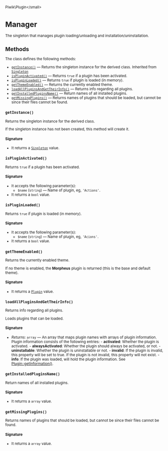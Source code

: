 <small>Piwik\Plugin\</small>

Manager
=======

The singleton that manages plugin loading/unloading and installation/uninstallation.

Methods
-------

The class defines the following methods:

- [`getInstance()`](#getinstance) &mdash; Returns the singleton instance for the derived class. Inherited from [`Singleton`](../../Piwik/Singleton.md)
- [`isPluginActivated()`](#ispluginactivated) &mdash; Returns `true` if a plugin has been activated.
- [`isPluginLoaded()`](#ispluginloaded) &mdash; Returns `true` if plugin is loaded (in memory).
- [`getThemeEnabled()`](#getthemeenabled) &mdash; Returns the currently enabled theme.
- [`loadAllPluginsAndGetTheirInfo()`](#loadallpluginsandgettheirinfo) &mdash; Returns info regarding all plugins.
- [`getInstalledPluginsName()`](#getinstalledpluginsname) &mdash; Return names of all installed plugins.
- [`getMissingPlugins()`](#getmissingplugins) &mdash; Returns names of plugins that should be loaded, but cannot be since their files cannot be found.

<a name="getinstance" id="getinstance"></a>
<a name="getInstance" id="getInstance"></a>
### `getInstance()`

Returns the singleton instance for the derived class.

If the singleton instance
has not been created, this method will create it.

#### Signature

- It returns a [`Singleton`](../../Piwik/Singleton.md) value.

<a name="ispluginactivated" id="ispluginactivated"></a>
<a name="isPluginActivated" id="isPluginActivated"></a>
### `isPluginActivated()`

Returns `true` if a plugin has been activated.

#### Signature

-  It accepts the following parameter(s):
    - `$name` (`string`) &mdash;
       Name of plugin, eg, `'Actions'`.
- It returns a `bool` value.

<a name="ispluginloaded" id="ispluginloaded"></a>
<a name="isPluginLoaded" id="isPluginLoaded"></a>
### `isPluginLoaded()`

Returns `true` if plugin is loaded (in memory).

#### Signature

-  It accepts the following parameter(s):
    - `$name` (`string`) &mdash;
       Name of plugin, eg, `'Acions'`.
- It returns a `bool` value.

<a name="getthemeenabled" id="getthemeenabled"></a>
<a name="getThemeEnabled" id="getThemeEnabled"></a>
### `getThemeEnabled()`

Returns the currently enabled theme.

If no theme is enabled, the **Morpheus** plugin is returned (this is the base and default theme).

#### Signature

- It returns a [`Plugin`](../../Piwik/Plugin.md) value.

<a name="loadallpluginsandgettheirinfo" id="loadallpluginsandgettheirinfo"></a>
<a name="loadAllPluginsAndGetTheirInfo" id="loadAllPluginsAndGetTheirInfo"></a>
### `loadAllPluginsAndGetTheirInfo()`

Returns info regarding all plugins.

Loads plugins that can be loaded.

#### Signature


- *Returns:*  `array` &mdash;
    An array that maps plugin names with arrays of plugin information. Plugin information consists of the following entries: - **activated**: Whether the plugin is activated. - **alwaysActivated**: Whether the plugin should always be activated, or not. - **uninstallable**: Whether the plugin is uninstallable or not. - **invalid**: If the plugin is invalid, this property will be set to true. If the plugin is not invalid, this property will not exist. - **info**: If the plugin was loaded, will hold the plugin information. See [Plugin::getInformation()](/api-reference/Piwik/Plugin#getinformation).

<a name="getinstalledpluginsname" id="getinstalledpluginsname"></a>
<a name="getInstalledPluginsName" id="getInstalledPluginsName"></a>
### `getInstalledPluginsName()`

Return names of all installed plugins.

#### Signature

- It returns a `array` value.

<a name="getmissingplugins" id="getmissingplugins"></a>
<a name="getMissingPlugins" id="getMissingPlugins"></a>
### `getMissingPlugins()`

Returns names of plugins that should be loaded, but cannot be since their files cannot be found.

#### Signature

- It returns a `array` value.

